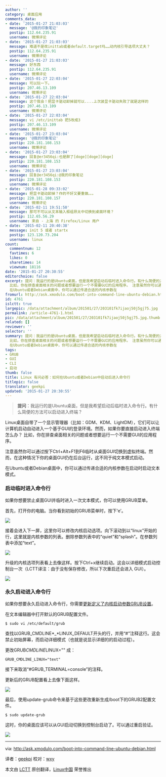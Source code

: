 ```yaml
---
author: ''
category: 桌面应用
comments_data:
- date: '2015-01-27 21:03:03'
  message: '@我的印象笔记'
  postip: 112.64.235.91
  username: 微博评论
- date: '2015-01-27 21:03:03'
  message: 难道不是改inittab或者default.target吗……动内核引导选项大丈夫？
  postip: 112.64.235.91
  username: 微博评论
- date: '2015-01-27 21:03:03'
  message: 好东西
  postip: 112.64.235.91
  username: 微博评论
- date: '2015-01-27 22:03:04'
  message: 可以玩一下。
  postip: 207.46.13.109
  username: 微博评论
- date: '2015-01-27 22:03:04'
  message: 这个我会！把显卡驱动卸掉就可以....上次装显卡驱动失败了就是这样的
  postip: 207.46.13.109
  username: 微博评论
- date: '2015-01-27 22:03:04'
  message: vi /etc/inittab 把5改成3
  postip: 207.46.13.109
  username: 微博评论
- date: '2015-01-27 23:03:04'
  message: '@我的印象笔记'
  postip: 220.181.108.153
  username: 微博评论
- date: '2015-01-27 23:03:04'
  message: 回复@er3456qi:也是醉了[doge][doge][doge]
  postip: 220.181.108.153
  username: 微博评论
- date: '2015-01-27 23:03:04'
  message: 回复@er3456qi:@我的印象笔记
  postip: 220.181.108.153
  username: 微博评论
- date: '2015-01-28 09:33:02'
  message: 把显卡驱动卸掉？作的不好又要重做。。。
  postip: 220.181.108.157
  username: 微博评论
- date: '2015-02-11 19:51:50'
  message: 那可不可以从文本输入框组昂太中切换到桌面环境？
  postip: 112.65.56.29
  username: 来自 - 上海 的 Firefox/Linux 用户
- date: '2015-02-11 20:40:38'
  message: init 5 或者 startx
  postip: 123.120.73.204
  username: linux
count:
  commentnum: 12
  favtimes: 6
  likes: 0
  sharetimes: 14
  viewnum: 18116
date: '2015-01-27 20:30:55'
editorchoice: false
excerpt: 提问：我运行的是Ubuntu桌面，但是我希望启动后临时进入命令行。有什么简便的方法可以启动进入终端？  Linux桌面自带了一个显示管理器（比如：GDM、KDM、LightDM），它们可以让计算机启动自动进入一个基于GUI的登录环境。然而，如果你要直接启动进入终端怎么办？
  比如，你在排查桌面相关的问题或者想要运行一个不需要GUI的应用程序。 注意虽然你可以通过按下Ctrl+Alt+F1到F6临时从桌面GUI切换到虚拟终端。然而，在这种情况下你的桌面GUI仍在后台运行，这不同于纯文本模式启动。
  在Ubuntu或者Debian桌面中，你可以通过传递合适的内核参数在
fromurl: http://ask.xmodulo.com/boot-into-command-line-ubuntu-debian.html
id: 4761
islctt: true
largepic: /data/attachment/album/201501/27/203101fk7ijaoj50j5gj75.jpg
permalink: /article-4761-1.html
pic: /data/attachment/album/201501/27/203101fk7ijaoj50j5gj75.jpg.thumb.jpg
related: []
reviewer: ''
selector: ''
summary: 提问：我运行的是Ubuntu桌面，但是我希望启动后临时进入命令行。有什么简便的方法可以启动进入终端？  Linux桌面自带了一个显示管理器（比如：GDM、KDM、LightDM），它们可以让计算机启动自动进入一个基于GUI的登录环境。然而，如果你要直接启动进入终端怎么办？
  比如，你在排查桌面相关的问题或者想要运行一个不需要GUI的应用程序。 注意虽然你可以通过按下Ctrl+Alt+F1到F6临时从桌面GUI切换到虚拟终端。然而，在这种情况下你的桌面GUI仍在后台运行，这不同于纯文本模式启动。
  在Ubuntu或者Debian桌面中，你可以通过传递合适的内核参数在
tags:
- GRUB
- GUI
- CLI
- 启动
thumb: false
title: Linux 有问必答：如何在Ubuntu或者Debian中启动后进入命令行
titlepic: false
translator: geekpi
updated: '2015-01-27 20:30:55'
---
```



> 
> **提问**：我运行的是Ubuntu桌面，但是我希望启动后临时进入命令行。有什么简便的方法可以启动进入终端？
> 
> 
> 


Linux桌面自带了一个显示管理器（比如：GDM、KDM、LightDM），它们可以让计算机启动自动进入一个基于GUI的登录环境。然而，如果你要直接启动进入终端怎么办？ 比如，你在排查桌面相关的问题或者想要运行一个不需要GUI的应用程序。


注意虽然你可以通过按下Ctrl+Alt+F1到F6临时从桌面GUI切换到虚拟终端。然而，在这种情况下你的桌面GUI仍在后台运行，这不同于纯文本模式启动。


在Ubuntu或者Debian桌面中，你可以通过传递合适的内核参数在启动时启动文本模式。


### 启动临时进入命令行


如果你想要禁止桌面GUI并临时进入一次文本模式，你可以使用GRUB菜单。


首先，打开你的电脑。当你看到初始的GRUB菜单时，按下‘e’。


![](/data/attachment/album/201501/27/203101fk7ijaoj50j5gj75.jpg)


接着会进入下一屏，这里你可以修改内核启动选项。向下滚动到以“linux”开始的行，这里就是内核参数的列表。删除参数列表中的“quiet”和“splash”。在参数列表中添加“text”。


![](/data/attachment/album/201501/27/203108s3crd6d1dp0882kx.jpg)


升级的内核选项列表看上去像这样。按下Ctrl+x继续启动。这会以详细模式启动控制台一次（LCTT译注：由于没有保存修改，所以下次重启还会进入 GUI）。


![](/data/attachment/album/201501/27/203114q0g0s0s0ae9625is.jpg)


### 永久启动进入命令行


如果你想要永久启动进入命令行，你需要[更新定义了内核启动参数GRUB设置](http://xmodulo.com/add-kernel-boot-parameters-via-grub-linux.html)。


在文本编辑器中打开默认的GRUB配置文件。



```
$ sudo vi /etc/default/grub 

```

查找以GRUB\_CMDLINE*\_*LINUX\_DEFAULT开头的行，并用“#”注释这行。这会禁止初始屏幕，而启动详细模式（也就是说显示详细的的启动过程）。


更改GRUB*CMDLINE*LINUX="" 成：



```
GRUB_CMDLINE_LINUX="text"

```

接下来取消“#GRUB\_TERMINAL=console”的注释。


更新后的GRUB配置看上去像下面这样。


![](/data/attachment/album/201501/27/203125gltxtruidm20l2ir.jpg)


最后，使用update-grub命令来基于这些更改重新生成/boot下的GRUB2配置文件。



```
$ sudo update-grub 

```

这时，你的桌面应该可以从GUI启动切换到控制台启动了。可以通过重启验证。


![](/data/attachment/album/201501/27/203132iaazlmm88axaa4dm.jpg)




---


via: <http://ask.xmodulo.com/boot-into-command-line-ubuntu-debian.html>


译者：[geekpi](https://github.com/geekpi) 校对：[wxy](https://github.com/wxy)


本文由 [LCTT](https://github.com/LCTT/TranslateProject) 原创翻译，[Linux中国](http://linux.cn/) 荣誉推出